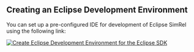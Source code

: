 ## Creating an Eclipse Development Environment

You can set up a pre-configured IDE for development of Eclipse SimRel using the following link:

[![Create Eclipse Development Environment for the Eclipse SDK](https://download.eclipse.org/oomph/www/setups/svg/simrel.svg)](https://www.eclipse.org/setups/installer/?url=https://www.eclipse.org/setups/installer/?url=https://raw.githubusercontent.com/eclipse-simrel/simrel.build/main/SimRelConfiguration.setup=true "Click to open Eclipse-Installer Auto Launch or drag onto your running installer's title area")
